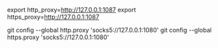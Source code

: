 export http_proxy=http://127.0.0.1:1087
export https_proxy=http://127.0.0.1:1087

git config --global http.proxy 'socks5://127.0.0.1:1080'
git config --global https.proxy 'socks5://127.0.0.1:1080'